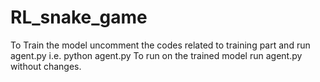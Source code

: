 # RL_snake_game

To Train the model uncomment the codes related to training part and run agent.py i.e. python agent.py
To run on the trained model run agent.py without changes.
